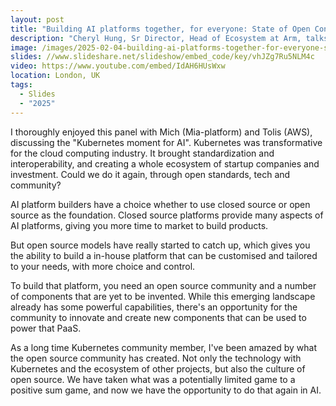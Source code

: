 ```yaml
---
layout: post
title: "Building AI platforms together, for everyone: State of Open Con 2025"
description: "Cheryl Hung, Sr Director, Head of Ecosystem at Arm, talks about the Kubernetes moment for AI."
image: /images/2025-02-04-building-ai-platforms-together-for-everyone-state-of-open-con-2025.jpg
slides: //www.slideshare.net/slideshow/embed_code/key/vhJZg7Ru5NLM4c
video: https://www.youtube.com/embed/IdAH6HUsWxw
location: London, UK
tags:
  - Slides
  - "2025"
---
```

I thoroughly enjoyed this panel with Mich (Mia-platform) and Tolis (AWS), discussing the "Kubernetes moment for AI". Kubernetes was transformative for the cloud computing industry. It brought standardization and interoperability, and creating a whole ecosystem of startup companies and investment. Could we do it again, through open standards, tech and community?

AI platform builders have a choice whether to use closed source or open source as the foundation. Closed source platforms provide many aspects of AI platforms, giving you more time to market to build products.

But open source models have really started to catch up, which gives you the ability to build a in-house platform that can be customised and tailored to your needs, with more choice and control.

To build that platform, you need an open source community and a number of components that are yet to be invented. While this emerging landscape already has some powerful capabilities, there's an opportunity for the community to innovate and create new components that can be used to power that PaaS.
 
As a long time Kubernetes community member, I've been amazed by what the open source community has created. Not only the technology with Kubernetes and the ecosystem of other projects, but also the culture of open source. We have taken what was a potentially limited game to a positive sum game, and now we have the opportunity to do that again in AI.


